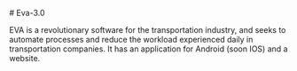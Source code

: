 #   E v a - 3 . 0 

EVA is a revolutionary software for the transportation industry, and seeks to automate processes and reduce the workload experienced daily in transportation companies. It has an application for Android (soon IOS) and a website.
